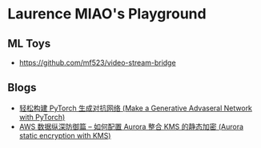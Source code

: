 # Laurence MIAO's Playground

## ML Toys
* https://github.com/mf523/video-stream-bridge


## Blogs
* [轻松构建 PyTorch 生成对抗网络 (Make a Generative Advaseral Network with PyTorch)](https://aws.amazon.com/cn/blogs/china/easily-build-pytorch-generative-adversarial-networks-gan/)
* [AWS 数据纵深防御篇 – 如何配置 Aurora 整合 KMS 的静态加密 (Aurora static encryption with KMS)](https://aws.amazon.com/cn/blogs/china/defense-depth-aws-data-how-to-configure-aurora-integrate-kms-static-encryptio/)

